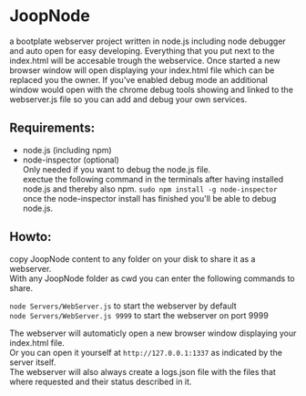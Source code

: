 JoopNode
========

a bootplate webserver project written in node.js including node debugger and auto open for easy developing.
Everything that you put next to the index.html will be accesable trough the webservice. Once started a new
browser window will open displaying your index.html file which can be replaced you the owner.
If you've enabled debug mode an additional window would open with the chrome debug tools showing and linked
to the webserver.js file so you can add and debug your own services.

## Requirements:
  - node.js (including npm)
  - node-inspector (optional)  
    Only needed if you want to debug the node.js file.  
    exectue the following command in the terminals after having installed node.js and thereby also npm.
    `sudo npm install -g node-inspector`
    once the node-inspector install has finished you'll be able to debug node.js.

## Howto:
  copy JoopNode content to any folder on your disk to share it as a webserver.  
  With any JoopNode folder as cwd you can enter the following commands to share.
  
  `node Servers/WebServer.js` to start the webserver by default  
  `node Servers/WebServer.js 9999` to start the webserver on port 9999  
  
  The webserver will automaticly open a new browser window displaying your index.html file.  
  Or you can open it yourself at `http://127.0.0.1:1337` as indicated by the server itself.  
  The webserver will also always create a logs.json file with the files that where requested
  and their status described in it.
  
  
